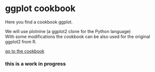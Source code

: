 
# ggplot cookbook

Here you find a cookbook ggplot.

We will use plotnine (a ggplot2 clone for the Python language)  
With some modifications the cookbook can be also used for the original ggplot2 from R.

[go to the cookbook](./000_ggplot_cookbook_intro.ipynb)

### this is a work in progress

